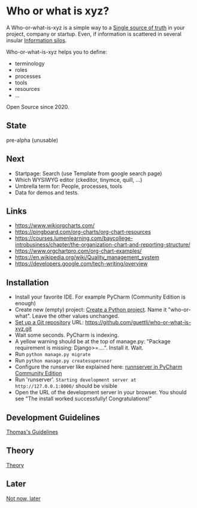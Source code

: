 # Who or what is xyz?

A Who-or-what-is-xyz is a simple way to a [Single source of truth](https://en.wikipedia.org/wiki/Single_source_of_truth)
 in your project, company or startup. Even, if information is scattered
 in several insular [Information silos](https://en.wikipedia.org/wiki/Information_silo).

Who-or-what-is-xyz helps you to define:

* terminology
* roles
* processes
* tools
* resources
* ...

Open Source since 2020.

## State
pre-alpha (unusable)

## Next
* Startpage: Search (use Template from google search page)
* Which WYSIWYG editor (ckeditor, tinymce, quill, ...)
* Umbrella term for: People, processes, tools
* Data for demos and tests.

## Links
* https://www.wikiorgcharts.com/
* https://pingboard.com/org-charts/org-chart-resources
* https://courses.lumenlearning.com/baycollege-introbusiness/chapter/the-organization-chart-and-reporting-structure/
* https://www.orgchartpro.com/org-chart-examples/
* https://en.wikipedia.org/wiki/Quality_management_system
* https://developers.google.com/tech-writing/overview

## Installation
* Install your favorite IDE. For example PyCharm (Community Edition is enough)
* Create new (empty) project: [Create a Python project](https://www.jetbrains.com/help/pycharm/creating-empty-project.html). Name it "who-or-what". Leave the other values unchanged.
* [Set up a Git repository](https://www.jetbrains.com/help/pycharm/set-up-a-git-repository.html) URL: https://github.com/guettli/who-or-what-is-xyz.git
* Wait some seconds. PyCharm is indexing.
* A yellow warning should be at the top of manage.py: "Package requirement is missing: Django>=....". Install it. Wait.
* Run `python manage.py migrate`
* Run `python manage.py createsuperuser`
* Configure the runserver like explained here: [runnserver in PyCharm Community Edition](https://stackoverflow.com/questions/27269574/how-to-run-debug-server-for-django-project-in-pycharm-community-edition)
* Run 'runserver'. `Starting development server at http://127.0.0.1:8000/` should be visible
* Open the URL of the development server in your browser. You should see "The install worked successfully! Congratulations!"
 
## Development Guidelines

[Thomas's Guidelines](https://github.com/guettli/programming-guidelines)

## Theory
[Theory](THEORY.md)

## Later
[Not now, later](LATER.md)
